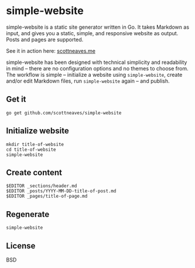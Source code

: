# simple-website

simple-website is a static site generator written in Go. It takes Markdown as input, and gives you a static, simple, and responsive website as output. Posts and pages are supported.

See it in action here: [scottneaves.me](http://www.scottneaves.me)

simple-website has been designed with technical simplicity and readability in mind – there are no configuration options and no themes to choose from. The workflow is simple – initialize a website using `simple-website`, create and/or edit Markdown files, run `simple-website` again – and publish.

## Get it

    go get github.com/scottneaves/simple-website

## Initialize website

    mkdir title-of-website
    cd title-of-website
    simple-website

## Create content

    $EDITOR _sections/header.md
    $EDITOR _posts/YYYY-MM-DD-title-of-post.md
    $EDITOR _pages/title-of-page.md

## Regenerate

    simple-website

## License

BSD
